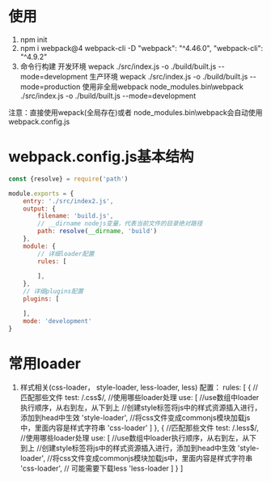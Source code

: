 # 使用
1. npm init
2. npm i webpack@4  webpack-cli -D
"webpack": "^4.46.0",
"webpack-cli": "^4.9.2"
3. 命令行构建
开发环境 wepack ./src/index.js -o ./build/built.js --mode=development
 生产环境 wepack ./src/index.js -o ./build/built.js --mode=production
  使用非全局webpack
 node_modules\.bin\webpack ./src/index.js -o ./build/built.js --mode=development

注意：直接使用wepack(全局存在)或者 node_modules\.bin\webpack会自动使用webpack.config.js

# webpack.config.js基本结构
```javascript
const {resolve} = require('path')

module.exports = {
    entry: './src/index2.js',
    output: {
        filename: 'build.js',
        // __dirname nodejs变量，代表当前文件的目录绝对路径
        path: resolve(__dirname, 'build')
    },
    module: {
        // 详细loader配置
        rules: [
           
        ],
    },
    // 详细plugins配置
    plugins: [

    ],
    mode: 'development'
}
```

# 常用loader
1. 样式相关(css-loader， style-loader, less-loader, less)
配置：
rules: [
    {
        //匹配那些文件
        test: /\.css$/,
        //使用哪些loader处理
        use: [
            //use数组中loader执行顺序，从右到左，从下到上
            //创建style标签将js中的样式资源插入进行，添加到head中生效
            'style-loader',
            //将css文件变成commonjs模块加载js中，里面内容是样式字符串
            'css-loader'
        ]
    },
    {
        //匹配那些文件
        test: /\.less$/,
        //使用哪些loader处理
        use: [
            //use数组中loader执行顺序，从右到左，从下到上
            //创建style标签将js中的样式资源插入进行，添加到head中生效
            'style-loader',
            //将css文件变成commonjs模块加载js中，里面内容是样式字符串
            'css-loader',
            // 可能需要下载less
            'less-loader
        ]
    }
]